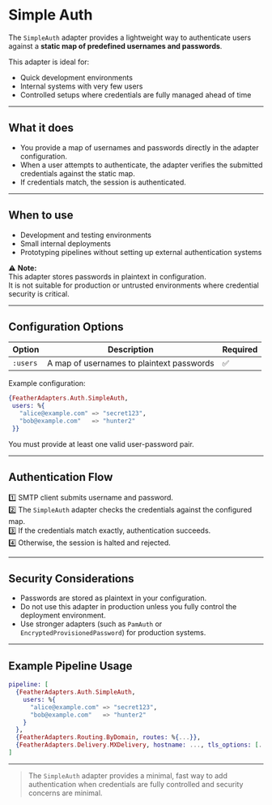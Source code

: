 # Simple Auth

The `SimpleAuth` adapter provides a lightweight way to authenticate users against a **static map of predefined usernames and passwords**.

This adapter is ideal for:

- Quick development environments
- Internal systems with very few users
- Controlled setups where credentials are fully managed ahead of time

---

## What it does

- You provide a map of usernames and passwords directly in the adapter configuration.
- When a user attempts to authenticate, the adapter verifies the submitted credentials against the static map.
- If credentials match, the session is authenticated.

---

## When to use

- Development and testing environments
- Small internal deployments
- Prototyping pipelines without setting up external authentication systems

⚠ **Note:**  
This adapter stores passwords in plaintext in configuration.  
It is not suitable for production or untrusted environments where credential security is critical.

---

## Configuration Options

| Option | Description | Required |
|--------|-------------|-----------|
| `:users` | A map of usernames to plaintext passwords | ✅ |

Example configuration:

```elixir
{FeatherAdapters.Auth.SimpleAuth,
 users: %{
   "alice@example.com" => "secret123",
   "bob@example.com"   => "hunter2"
 }}
```

You must provide at least one valid user-password pair.

---

## Authentication Flow

1️⃣ SMTP client submits username and password.  
2️⃣ The `SimpleAuth` adapter checks the credentials against the configured map.  
3️⃣ If the credentials match exactly, authentication succeeds.  
4️⃣ Otherwise, the session is halted and rejected.

---

## Security Considerations

- Passwords are stored as plaintext in your configuration.
- Do not use this adapter in production unless you fully control the deployment environment.
- Use stronger adapters (such as `PamAuth` or `EncryptedProvisionedPassword`) for production systems.

---

## Example Pipeline Usage

```elixir
pipeline: [
  {FeatherAdapters.Auth.SimpleAuth,
    users: %{
      "alice@example.com" => "secret123",
      "bob@example.com"   => "hunter2"
    }
  },
  {FeatherAdapters.Routing.ByDomain, routes: %{...}},
  {FeatherAdapters.Delivery.MXDelivery, hostname: ..., tls_options: [...]}
]
```

---

> The `SimpleAuth` adapter provides a minimal, fast way to add authentication when credentials are fully controlled and security concerns are minimal.

